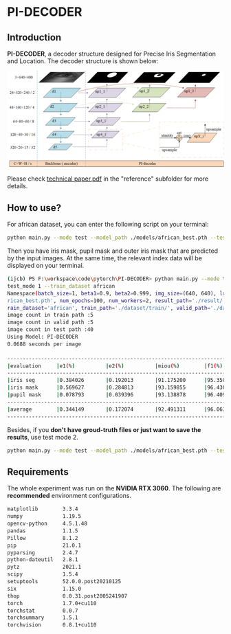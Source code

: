 # PI-DECODER

## Introduction
<strong>PI-DECODER</strong>, a decoder structure designed for Precise Iris Segmentation and Location. The decoder structure is shown below:

<img src="./reference/PI-decoder.png" alt="PI-DECODER">

Please check <a href="./reference/technical paper.pdf">technical paper.pdf</a> in the "reference" subfolder for more details.

## How to use?

For african dataset, you can enter the following script on your terminal:

```bash
python main.py --mode test --model_path ./models/african_best.pth --test_mode 1 --train_dataset african
```

Then you have iris mask, pupil mask and outer iris mask that are predicted by the input images. At the same time, the relevant index data will be displayed on your terminal.

```bash
(ijcb) PS F:\workspace\code\pytorch\PI-DECODER> python main.py --mode test --model_path ./models/african_best.pth --
test_mode 1 --train_dataset african
Namespace(batch_size=1, beta1=0.9, beta2=0.999, img_size=(640, 640), lr=0.0002, mode='test', model_path='./models/af
rican_best.pth', num_epochs=100, num_workers=2, result_path='./result/', test_mode=1, test_path='./dataset/test/', t
rain_dataset='african', train_path='./dataset/train/', valid_path='./dataset/valid/')
image count in train path :5
image count in valid path :5
image count in test path :40
Using Model: PI-DECODER
0.0688 seconds per image

----------------------------------------------------------------------------------------------------------------
|evaluation     |e1(%)          |e2(%)          |miou(%)        |f1(%)          |miou_back      |f1_back        |
----------------------------------------------------------------------------------------------------------------
|iris seg       |0.384026       |0.192013       |91.175200      |95.350625      |95.386805      |97.574698      |
|iris mask      |0.569627       |0.284813       |93.159855      |96.430411      |96.270919      |98.060105      |
|pupil mask     |0.078793       |0.039396       |93.138878      |96.409347      |96.529547      |98.184718      |
----------------------------------------------------------------------------------------------------------------
|average        |0.344149       |0.172074       |92.491311      |96.063461      |96.062424      |97.939840      |
----------------------------------------------------------------------------------------------------------------

```

Besides, if you <strong>don't have groud-truth files or just want to save the results</strong>, use test mode 2.

```bash
python main.py --mode test --model_path ./models/african_best.pth --test_mode 2 --train_dataset african
```

## Requirements
The whole experiment was run on the <strong>NVIDIA RTX 3060</strong>. The following are <strong>recommended</strong> environment configurations.
```bash
matplotlib        3.3.4
numpy             1.19.5
opencv-python     4.5.1.48
pandas            1.1.5
Pillow            8.1.2
pip               21.0.1
pyparsing         2.4.7
python-dateutil   2.8.1
pytz              2021.1
scipy             1.5.4
setuptools        52.0.0.post20210125
six               1.15.0
thop              0.0.31.post2005241907
torch             1.7.0+cu110
torchstat         0.0.7
torchsummary      1.5.1
torchvision       0.8.1+cu110
```